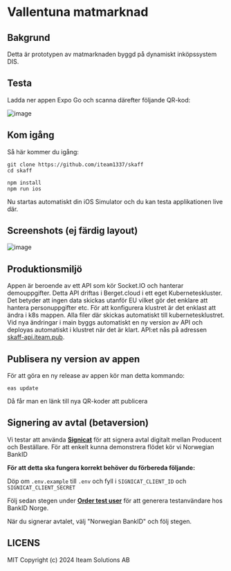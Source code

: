 # Vallentuna matmarknad

## Bakgrund

Detta är prototypen av matmarknaden byggd på dynamiskt inköpssystem DIS.

## Testa

Ladda ner appen Expo Go och scanna därefter följande QR-kod:

![image](https://github.com/user-attachments/assets/da7c310d-6c61-4104-a193-c21ce98fcae6)

## Kom igång

Så här kommer du igång:

    git clone https://github.com/iteam1337/skaff
    cd skaff

    npm install
    npm run ios

Nu startas automatiskt din iOS Simulator och du kan testa applikationen live där.

## Screenshots (ej färdig layout)

![image](https://user-images.githubusercontent.com/395843/232560646-26c641a6-429d-46cc-8b9d-1ed460c9e119.png)

## Produktionsmiljö

Appen är beroende av ett API som kör Socket.IO och hanterar demouppgifter. Detta API driftas i Berget.cloud i ett eget Kuberneteskluster. Det betyder att ingen data skickas utanför EU vilket gör det enklare att hantera personuppgifter etc. För att konfigurera klustret är det enklast att ändra i k8s mappen. Alla filer där skickas automatiskt till kubernetesklustret. Vid nya ändringar i main byggs automatiskt en ny version av API och deployas automatiskt i klustret när det är klart. API:et nås på adressen <a href="https://skaff-api.iteam.pub">skaff-api.iteam.pub</a>.

## Publisera ny version av appen

För att göra en ny release av appen kör man detta kommando:

    eas update

Då får man en länk till nya QR-koder att publicera


## Signering av avtal (betaversion)

Vi testar att använda [**Signicat**](https://developer.signicat.com/) för att signera avtal digitalt mellan Producent och Beställare. För att enkelt kunna demonstrera flödet kör vi Norwegian BankID

**För att detta ska fungera korrekt behöver du förbereda följande:**

Döp om `.env.example` till `.env` och fyll i `SIGNICAT_CLIENT_ID` och `SIGNICAT_CLIENT_SECRET`

Följ sedan stegen under [**Order test user**](https://developer.signicat.com/identity-methods/nbid/test/#order-test-user) för att generera testanvändare hos BankID Norge.

När du signerar avtalet, välj "Norwegian BankID" och följ stegen.

## LICENS

MIT Copyright (c) 2024 Iteam Solutions AB
